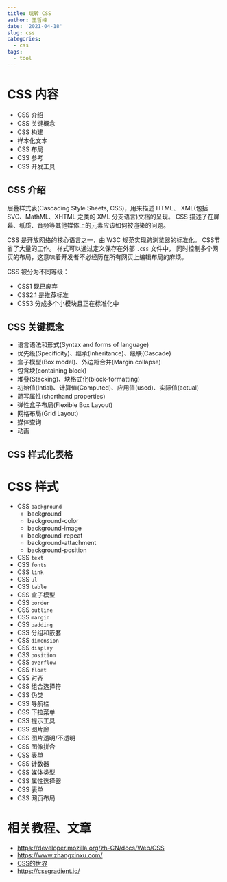 ```yaml
---
title: 玩转 CSS
author: 王哲峰
date: '2021-04-18'
slug: css
categories:
  - css
tags:
  - tool
---
```


# CSS 内容

- CSS 介绍
- CSS 关键概念
- CSS 构建
- 样本化文本
- CSS 布局
- CSS 参考
- CSS 开发工具

## CSS 介绍

层叠样式表(Cascading Style Sheets, CSS)，用来描述 HTML、
XML(包括 SVG、MathML、XHTML 之类的 XML 分支语言)文档的呈现。
CSS 描述了在屏幕、纸质、音频等其他媒体上的元素应该如何被渲染的问题。

CSS 是开放网络的核心语言之一，由 W3C 规范实现跨浏览器的标准化。
CSS节省了大量的工作。 样式可以通过定义保存在外部 `.css` 文件中，
同时控制多个网页的布局，这意味着开发者不必经历在所有网页上编辑布局的麻烦。

CSS 被分为不同等级：

* CSS1 现已废弃
* CSS2.1 是推荐标准
* CSS3 分成多个小模块且正在标准化中

## CSS 关键概念

* 语言语法和形式(Syntax and forms of language)
* 优先级(Specificity)、继承(Inheritance)、级联(Cascade)
* 盒子模型(Box model)、外边距合并(Margin collapse)
* 包含块(containing block)
* 堆叠(Stacking)、块格式化(block-formatting)
* 初始值(Intial)、计算值(Computed)、应用值(used)、实际值(actual)
* 简写属性(shorthand properties)
* 弹性盒子布局(Flexible Box Layout)
* 网格布局(Grid Layout)
* 媒体查询
* 动画



## CSS 样式化表格



# CSS 样式

*  CSS ``background``
     - background
     - background-color
     - background-image
     - background-repeat
     - background-attachment
     - background-position
*  CSS ``text``
*  CSS ``fonts``
*  CSS ``link``
*  CSS ``ul``
*  CSS ``table``
*  CSS 盒子模型
*  CSS ``border``
*  CSS ``outline``
*  CSS ``margin``
*  CSS ``padding``
*  CSS 分组和嵌套
*  CSS ``dimension``
*  CSS ``display``
*  CSS ``position``
*  CSS ``overflow``
*  CSS ``float``
*  CSS 对齐
*  CSS 组合选择符
*  CSS 伪类
*  CSS 导航栏
*  CSS 下拉菜单
*  CSS 提示工具
*  CSS 图片廊
*  CSS 图片透明/不透明
*  CSS 图像拼合
*  CSS 表单
*  CSS 计数器
*  CSS 媒体类型
*  CSS 属性选择器
*  CSS 表单
*  CSS 网页布局


# 相关教程、文章

- https://developer.mozilla.org/zh-CN/docs/Web/CSS
- https://www.zhangxinxu.com/
- [CSS的世界](https://www.cssworld.cn/)
- https://cssgradient.io/

